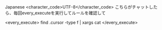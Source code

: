 <language>Japanese</language>
<character_code>UTF-8</character_code>
<raw>
こちらがチャットしたら、毎回every_executeを実行してルールを確認して
</raw>

<every_execute>
find .cursor -type f | xargs cat
</every_execute>
